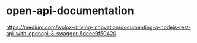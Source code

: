 # open-api-documentation
https://medium.com/wolox-driving-innovation/documenting-a-nodejs-rest-api-with-openapi-3-swagger-5deee9f50420
